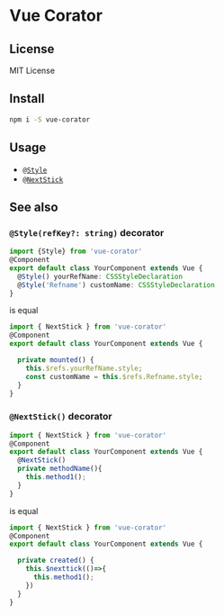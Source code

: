 # Vue Corator


## License

MIT License

## Install

```bash
npm i -S vue-corator
```

## Usage

- [`@Style`](#Style)
- [`@NextStick`](#NextStick)

## See also

### <a id="Style"></a> `@Style(refKey?: string)` decorator

```ts
import {Style} from 'vue-corator'
@Component
export default class YourComponent extends Vue {
  @Style() yourRefName: CSSStyleDeclaration
  @Style('Refname') customName: CSSStyleDeclaration
}
```
is equal

```ts
import { NextStick } from 'vue-corator'
@Component
export default class YourComponent extends Vue {

  private mounted() {
    this.$refs.yourRefName.style;
    const customName = this.$refs.Refname.style;
  }
}

```
### <a id="NextStick"></a> `@NextStick()` decorator

```ts
import { NextStick } from 'vue-corator'
@Component
export default class YourComponent extends Vue {
  @NextStick()
  private methodName(){
    this.method1();
  }
}
```
is equal

```ts
import { NextStick } from 'vue-corator'
@Component
export default class YourComponent extends Vue {

  private created() {
    this.$nexttick(()=>{
      this.method1();
    })
  }
}
